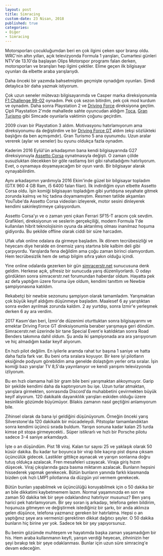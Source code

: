 ```yaml
---
layout: post
title: Simracing
custom-date: 23 Nisan, 2018
published: true
categories: 
- Diğer
- Simracing
---
```


Motorsporları çocukluğumdan beri en çok ilgimi çeken spor branşı oldu. WRC'nin altın yılları, açık televizyonda Formula 1 yarışları, Cumartesi günleri NTV'de 13.10'da başlayan Olips Motorspor programı falan derken, motorsporları ve branşları hep ilgimi çektiler. Elime geçen ilk bilgisayar oyunları da elbette araba yarışlarıydı.

Daha önceki bir yazımda bahsetmiştim geçmişte oynadığım oyunları. Şimdi detaylıca bir daha yazmak istiyorum.

Çok uzun seneler mütevazı bilgisayarımda ve Casper marka direksiyonumla [F1 Challenge 99-02](https://en.wikipedia.org/wiki/EA_Sports_F1_series) oynadım. Pek çok sezon bitirdim, pek çok mod kurdum ve oynadım. Daha sonra Playstation 2 ve [Driving Force](https://commons.wikimedia.org/wiki/File:Logitech-Driving-Force-PS3.jpg) direksiyona geçtim. Çipli Playstation 2'mde mahallede sahte oyuncudan aldığım [Toca](<https://en.wikipedia.org/wiki/TOCA_(series)>), [Gran Turismo](<https://en.wikipedia.org/wiki/Gran_Turismo_(series)>) gibi Simcade oyunlarla vaktimin çoğunu geçirdim.

2009 civarı bir Playstation 3 aldım. Motivasyonu hatırlamıyorum ama direksiyonumu da değiştirdim ve bir [Driving Force GT](https://www.logitechg.com/en-sg/product/driving-force-gt-gaming-wheel) aldım (ekşi sözlükteki başlığını da ben açmışımdır). Gran Turismo 5 ana oyunumdu. Uzun aralar vererek (aylar ve seneler) bu oyunu oldukça fazla oynadım.

Kaderim 2016 Eylül'ün arkadaşımın bana kendi bilgisayarında G27 direksiyonuyla [Assetto Corsa](https://www.assettocorsa.net/en/) oynatmasıyla değişti. O zaman çölde susuzluktan ölecekken bir göle rastlamış biri gibi rahatladığımı hatırlıyorum. Evet, o oynamaya doyamayacağım bir oyun vardı. Bir bilgisayar alarak oynayabilirdim.

Aynı arkadaşımın yardımıyla 2016 Ekim'inde güzel bir bilgisayar topladım (GTX 960 4 GB Ram, i5 6400 falan filan). İlk indirdiğim oyun elbette Assetto Corsa oldu. İşin komiği bilgisayarı topladığım gibi yurtdışına seyahate gitmek zorunda kalmış ve hiç tadına doyamamıştım. Resmen tatilde akşamları YouTube'da Assetto Corsa videoları izleyerek, motor sesini dinleyerek kendimi sakinleştirmeye çalışıyordum.

Assetto Corsa'yı ve o zaman yeni çıkan Ferrari SF15-T aracını çok sevdim. Grafikleri, direksiyonun ve seslerin gerçekçiliği, modern Formula 1'de kullanılan hibrit teknolojisinin oyuna da aktarılmış olması inanılmaz hoşuma gidiyordu. Bu şekilde offline olarak ciddi bir süre harcadım.

Ufak ufak online odalara da girmeye başladım. İlk dönem tecrübesizliği ve heyecanı diye heralde en önemsiz yarış startına bile kalbim deli gibi çarpıyordu. Yarışlarda fena değildim ama çoğu zaman birinci olamıyordum. Hem tecrübesizlik hem de setup bilgim sıfıra yakın olduğu içindi.

Yine online odalarda gezerken bir gün [simracerstr.net](http://www.simracerstr.net) sunucusuna denk geldim. Herkese açık, şifresiz bir sunucuda yarış düzenliyorlardı. O odayı gördükten sonra simracerstr.net forumundan haberdar oldum. Hayatta pek az defa yaptığım üzere foruma üye oldum, kendimi tanıttım ve Newbie şampiyonasına katıldım.

Rekabetçi bir newbie sezonunu şampiyon olarak tamamladım. Yarışmaktan çok büyük keyif aldığımı düşünmeye başladım. Maalesef 6 ay yarıştıktan sonra evden ayrılmak zorunda kaldım. 2 ay yurtdışı, sonra İzmir'e yerleşmek derken 6 ay ara verdim.

2017 Kasım'dan beri, İzmir'de düzenimi oturttuktan sonra bilgisayarımı ve emektar Driving Force GT direksiyonumla beraber yarışmaya geri döndüm. Simracerstr.net üzerinde bir tane Special Event'e katıldıktan sonra Road Benders takımına dahil oldum. Şu anda iki şampiyonada ara ara yarışıyorum ve hiç almadığım kadar keyif alıyorum.

En hızlı pilot değilim. En iyilerle aramda rahat tur başına 1 saniye ve hatta daha fazla fark var. Bu beni orta sıralara koyuyor. Bir kere iyi pilotların eksiğinde podyum görebildim ama genelde dolaştığım yerler orta sıralar. İşin komiği bazı yarışlar TV 8,5'da yayınlanıyor ve kendi yarışımı televizyonda izliyorum.

Bu en hızlı olamama hali bir gram bile beni yarışmaktan alıkoymuyor. Garip bir şekilde kendimi daha da kaptırıyorum bu işe. Uzun turlar atmaktan, yarışlara girmekten, sonrasında Discord'da muhabbetini çevirmekten büyük keyif alıyorum. 120 dakikalık dayanıklılık yarışları eskiden olduğu üzere kesinlikle gözümde büyümüyor. Bilakis zamanın nasıl geçtiğini anlamıyorum bile.

Zihinsel olarak da bana iyi geldiğini düşünüyorum. Örneğin önceki yarış Silverstone'da 120 dakikalık bir mücadeleydi. Pitstoplar tamamlandıktan sonra kendimi üçüncü sırada buldum. Yarışın sonuna kadar kalan 25 turda kimse pit stopa girmeyecekti.. Süper istikrarlı ve hızlı bir Porsche pilotu sadece 3-4 saniye arkamdaydı.

İşte o an düşündüm. Pist 18 viraj. Kalan tur sayısı 25 ve yaklaşık olarak 50 küsür dakika. Bu kadar tur boyunca bir virajı bile kaçırıp pist dışına çıksam üçüncülük gidecek. Lastikler gittikçe aşınacak ve yarışın sonlarına doğru tutuş oldukça azalacak. Fren mesafeleri uzayacak. Viraja giriş hızım düşecek. Viraj çıkışlarında gaza basma miktarım azalacak. Bunların hepsini hissederek yapmak gerekecek. Bütün bunların yanında farklı klasmanda bizden çok hızlı LMP1 pilotlarına da düzgün yol vermem gerekecek.

Bütün bunları yapabilmek ve üçüncülüğü koruyabilmek için o 50 dakika bir an bile dikkatimi kaybetmemem lazım. Normal yaşamınızda en son ne zaman 50 dakika tek bir şeye odaklandınız hatırlıyor musunuz? Ben yarış harici pek hatırlamıyorum. Bir şey soran iş arkadaşı, telefona gelen bildirim, hoşunuza gitmeyen ve değiştirmek istediğiniz bir şarkı, bir anda aklınıza gelen düşünce, telefona yazmanız gereken bir hatırlatma. Hepsi o an yaptığınız şeye ara vermenizi gerektiren dikkat dağıtıcı şeyler. O 50 dakika bunların hiç birine yer yok. Sadece tek bir şey yapıyorsunuz.

Bu benim gözümde muhteşem ve hayatımda başka zaman yaşamadığım bir his. Hem araba kullanmanın keyfi, yarışın verdiği heyecan, zihninizin her şeyi bırakıp tek bir şeye odaklanması. Bunlar için uzun süre simracing'e devam edeceğim.

